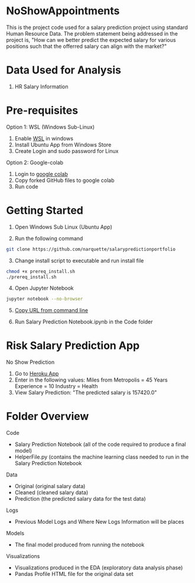 # NoShowAppointments
This is the project code used for a salary prediction project using standard Human Resource Data.  The problem statement being addressed in the project is, "How can we better predict the expected salary for various positions such that the offerred salary can align with the market?"

# Data Used for Analysis
1. HR Salary Information

# Pre-requisites

Option 1: WSL (Windows Sub-Linux)

1. Enable [WSL](https://winaero.com/blog/enable-wsl-windows-10-fall-creators-update/) in windows 
2. Install Ubuntu App from Windows Store
3. Create Login and sudo password for Linux

Option 2: Google-colab

1. Login to [google colab](https://colab.research.google.com/notebooks/welcome.ipynb)
2. Copy forked GitHub files to google colab
3. Run code 

# Getting Started 

1. Open Windows Sub Linux (Ubuntu App)

2. Run the following command

```sh
git clone https://github.com/narquette/salarypredictionportfolio
```

3. Change install script to executable and run install file

```sh
chmod +x prereq_install.sh
./prereq_install.sh
```

4. Open Jupyter Notebook

```sh
jupyter notebook --no-browser
```
5. [Copy URL from command line](https://www.screencast.com/t/JgVmAL6wC)

6. Run Salary Prediction Notebook.ipynb in the Code folder

# Risk Salary Prediction App

No Show Prediction

1) Go to [Heroku App](https://mysalarypred.herokuapp.com/)
2) Enter in the following values:
      Miles from Metropolis = 45
      Years Experience = 10
      Industry = Health
3) View Salary Prediction:
      "The predicted salary is 157420.0"

# Folder Overview

Code 
- Salary Prediction Notebook (all of the code required to produce a final model)
- HelperFile.py (contains the machine learning class needed to run in the Salary Prediction Notebook

Data
- Original (original salary data)
- Cleaned (cleaned salary data)
- Prediction (the predicted salary data for the test data)

Logs
- Previous Model Logs and Where New Logs Information will be places

Models
- The final model produced from running the notebook

Visualizations 
- Visualizations produced in the EDA (exploratory data analysis phase)
- Pandas Profile HTML file for the original data set
